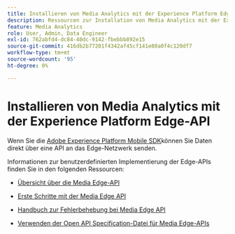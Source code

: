 ```yaml
---
title: Installieren von Media Analytics mit der Experience Platform Edge-API
description: Ressourcen zur Installation von Media Analytics mit der Experience Platform Edge-API.
feature: Media Analytics
role: User, Admin, Data Engineer
exl-id: 762abfd4-dc84-40dc-9142-fbebbb892e15
source-git-commit: 416db2b77201f4342af45cf141e80a0f4c120df7
workflow-type: tm+mt
source-wordcount: '95'
ht-degree: 0%

---
```


# Installieren von Media Analytics mit der Experience Platform Edge-API

Wenn Sie die [Adobe Experience Platform Mobile SDK](/help/implementation/edge/implementation-edge.md)können Sie Daten direkt über eine API an das Edge-Netzwerk senden.

Informationen zur benutzerdefinierten Implementierung der Edge-APIs finden Sie in den folgenden Ressourcen:

* [Übersicht über die Media Edge-API](https://developer.adobe.com/cja-apis/docs/endpoints/media-edge/)

* [Erste Schritte mit der Media Edge API](https://developer.adobe.com/cja-apis/docs/endpoints/media-edge/getting-started/)

* [Handbuch zur Fehlerbehebung bei Media Edge API](https://developer.adobe.com/cja-apis/docs/endpoints/media-edge/troubleshooting/)

* [Verwenden der Open API Specification-Datei für Media Edge-APIs](https://developer.adobe.com/cja-apis/docs/endpoints/media-edge/swagger/)
